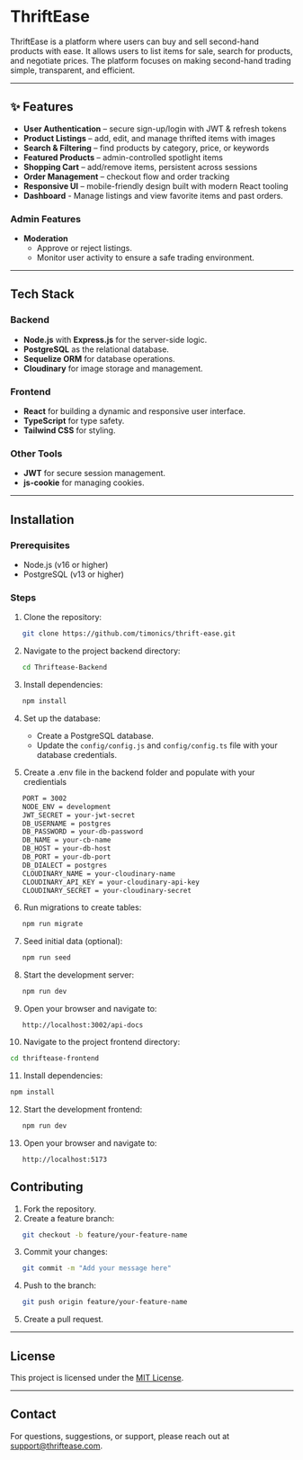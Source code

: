 # ThriftEase

ThriftEase is a platform where users can buy and sell second-hand products with ease. It allows users to list items for sale, search for products, and negotiate prices. The platform focuses on making second-hand trading simple, transparent, and efficient.

---

## ✨ Features

- **User Authentication** – secure sign-up/login with JWT & refresh tokens
- **Product Listings** – add, edit, and manage thrifted items with images
- **Search & Filtering** – find products by category, price, or keywords
- **Featured Products** – admin-controlled spotlight items
- **Shopping Cart** – add/remove items, persistent across sessions
- **Order Management** – checkout flow and order tracking
- **Responsive UI** – mobile-friendly design built with modern React tooling
- **Dashboard** - Manage listings and view favorite items and past orders.

### Admin Features

- **Moderation**
  - Approve or reject listings.
  - Monitor user activity to ensure a safe trading environment.

---

## Tech Stack

### Backend

- **Node.js** with **Express.js** for the server-side logic.
- **PostgreSQL** as the relational database.
- **Sequelize ORM** for database operations.
- **Cloudinary** for image storage and management.

### Frontend

- **React** for building a dynamic and responsive user interface.
- **TypeScript** for type safety.
- **Tailwind CSS** for styling.

### Other Tools

- **JWT** for secure session management.
- **js-cookie** for managing cookies.

---

## Installation

### Prerequisites

- Node.js (v16 or higher)
- PostgreSQL (v13 or higher)

### Steps

1. Clone the repository:

```bash
   git clone https://github.com/timonics/thrift-ease.git
```

2. Navigate to the project backend directory:

```bash
   cd Thriftease-Backend
```

3. Install dependencies:

```bash
   npm install
```

4. Set up the database:

   - Create a PostgreSQL database.
   - Update the `config/config.js` and `config/config.ts` file with your database credentials.

5. Create a .env file in the backend folder and populate with your credientials

```bash
   PORT = 3002
   NODE_ENV = development
   JWT_SECRET = your-jwt-secret
   DB_USERNAME = postgres
   DB_PASSWORD = your-db-password
   DB_NAME = your-cb-name
   DB_HOST = your-db-host
   DB_PORT = your-db-port
   DB_DIALECT = postgres
   CLOUDINARY_NAME = your-cloudinary-name
   CLOUDINARY_API_KEY = your-cloudinary-api-key
   CLOUDINARY_SECRET = your-cloudinary-secret
```

6. Run migrations to create tables:

```bash
   npm run migrate
```

7. Seed initial data (optional):

```bash
   npm run seed
```

8. Start the development server:

```bash
   npm run dev
```

9. Open your browser and navigate to:

```
   http://localhost:3002/api-docs
```

10. Navigate to the project frontend directory:

```bash
cd thriftease-frontend
```

11. Install dependencies:

```bash
npm install
```

12. Start the development frontend:

```bash
   npm run dev
```

13. Open your browser and navigate to:

```
   http://localhost:5173
```

## Contributing

1. Fork the repository.
2. Create a feature branch:
```bash
   git checkout -b feature/your-feature-name
```
3. Commit your changes:
```bash
   git commit -m "Add your message here"
```
4. Push to the branch:
```bash
   git push origin feature/your-feature-name
```
5. Create a pull request.

---

## License

This project is licensed under the [MIT License](LICENSE).

---

## Contact

For questions, suggestions, or support, please reach out at [support@thriftease.com](mailto:support@thriftease.com).

```

```
